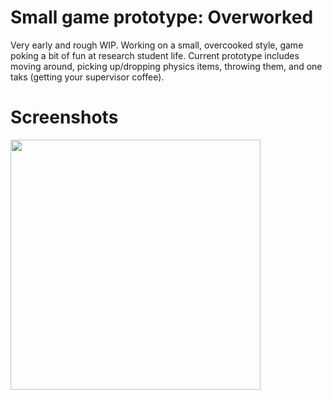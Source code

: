 # Small game prototype: Overworked
Very early and rough WIP. Working on a small, overcooked style, game poking a bit of fun at research student life. Current prototype includes moving around, picking up/dropping physics items, throwing them, and one taks (getting your supervisor coffee).

<!-- Very early prototype on https://xyalice.itch.io/overworked -->

# Screenshots

<img src="https://raw.github.com/akoreman/Overworked-game/main/images/WIP1.png" width="400">  

